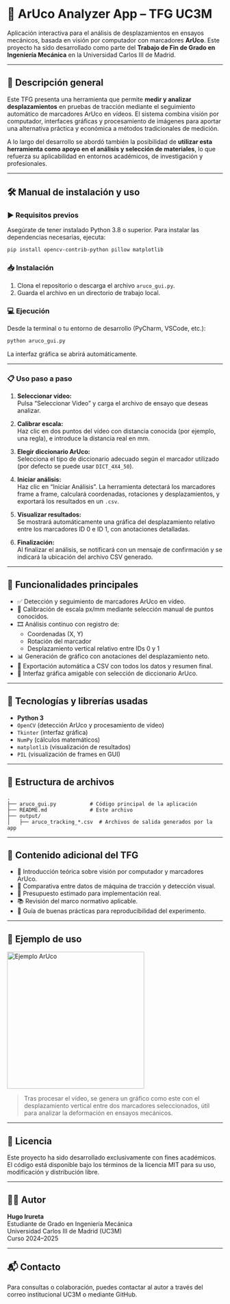 
# 📐 ArUco Analyzer App – TFG UC3M

Aplicación interactiva para el análisis de desplazamientos en ensayos mecánicos, basada en visión por computador con marcadores **ArUco**. Este proyecto ha sido desarrollado como parte del **Trabajo de Fin de Grado en Ingeniería Mecánica** en la Universidad Carlos III de Madrid.

---

## 🧩 Descripción general

Este TFG presenta una herramienta que permite **medir y analizar desplazamientos** en pruebas de tracción mediante el seguimiento automático de marcadores ArUco en vídeos. El sistema combina visión por computador, interfaces gráficas y procesamiento de imágenes para aportar una alternativa práctica y económica a métodos tradicionales de medición.

A lo largo del desarrollo se abordó también la posibilidad de **utilizar esta herramienta como apoyo en el análisis y selección de materiales**, lo que refuerza su aplicabilidad en entornos académicos, de investigación y profesionales.

---

## 🛠️ Manual de instalación y uso

### ▶️ Requisitos previos

Asegúrate de tener instalado Python 3.8 o superior. Para instalar las dependencias necesarias, ejecuta:

```bash
pip install opencv-contrib-python pillow matplotlib
```

### 📥 Instalación

1. Clona el repositorio o descarga el archivo `aruco_gui.py`.
2. Guarda el archivo en un directorio de trabajo local.

### 💻 Ejecución

Desde la terminal o tu entorno de desarrollo (PyCharm, VSCode, etc.):

```bash
python aruco_gui.py
```

La interfaz gráfica se abrirá automáticamente.

---

### 📋 Uso paso a paso

1. **Seleccionar vídeo:**  
   Pulsa “Seleccionar Video” y carga el archivo de ensayo que deseas analizar.

2. **Calibrar escala:**  
   Haz clic en dos puntos del vídeo con distancia conocida (por ejemplo, una regla), e introduce la distancia real en mm.

3. **Elegir diccionario ArUco:**  
   Selecciona el tipo de diccionario adecuado según el marcador utilizado (por defecto se puede usar `DICT_4X4_50`).

4. **Iniciar análisis:**  
   Haz clic en “Iniciar Análisis”. La herramienta detectará los marcadores frame a frame, calculará coordenadas, rotaciones y desplazamientos, y exportará los resultados en un `.csv`.

5. **Visualizar resultados:**  
   Se mostrará automáticamente una gráfica del desplazamiento relativo entre los marcadores ID 0 e ID 1, con anotaciones detalladas.

6. **Finalización:**  
   Al finalizar el análisis, se notificará con un mensaje de confirmación y se indicará la ubicación del archivo CSV generado.

---

## 🚀 Funcionalidades principales

- ✅ Detección y seguimiento de marcadores ArUco en vídeo.
- 📏 Calibración de escala px/mm mediante selección manual de puntos conocidos.
- 🎞️ Análisis continuo con registro de:
  - Coordenadas (X, Y)
  - Rotación del marcador
  - Desplazamiento vertical relativo entre IDs 0 y 1
- 📊 Generación de gráfico con anotaciones del desplazamiento neto.
- 📂 Exportación automática a CSV con todos los datos y resumen final.
- 🧪 Interfaz gráfica amigable con selección de diccionario ArUco.

---

## 🧰 Tecnologías y librerías usadas

- **Python 3**
- `OpenCV` (detección ArUco y procesamiento de vídeo)
- `Tkinter` (interfaz gráfica)
- `NumPy` (cálculos matemáticos)
- `matplotlib` (visualización de resultados)
- `PIL` (visualización de frames en GUI)

---

## 📁 Estructura de archivos

```
.
├── aruco_gui.py           # Código principal de la aplicación
├── README.md              # Este archivo
├── output/
│   ├── aruco_tracking_*.csv  # Archivos de salida generados por la app
```

---

## 📑 Contenido adicional del TFG

- 📘 Introducción teórica sobre visión por computador y marcadores ArUco.
- 🔬 Comparativa entre datos de máquina de tracción y detección visual.
- 🧾 Presupuesto estimado para implementación real.
- 📚 Revisión del marco normativo aplicable.
- 📄 Guía de buenas prácticas para reproducibilidad del experimento.

---

## 🧪 Ejemplo de uso

<img src="https://upload.wikimedia.org/wikipedia/commons/thumb/5/5b/Aruco_Markers.jpg/320px-Aruco_Markers.jpg" width="320" alt="Ejemplo ArUco">

> Tras procesar el vídeo, se genera un gráfico como este con el desplazamiento vertical entre dos marcadores seleccionados, útil para analizar la deformación en ensayos mecánicos.

---

## 📜 Licencia

Este proyecto ha sido desarrollado exclusivamente con fines académicos. El código está disponible bajo los términos de la licencia MIT para su uso, modificación y distribución libre.

---

## 👨‍🎓 Autor

**Hugo Irureta**  
Estudiante de Grado en Ingeniería Mecánica  
Universidad Carlos III de Madrid (UC3M)  
Curso 2024–2025

---

## 📬 Contacto

Para consultas o colaboración, puedes contactar al autor a través del correo institucional UC3M o mediante GitHub.

